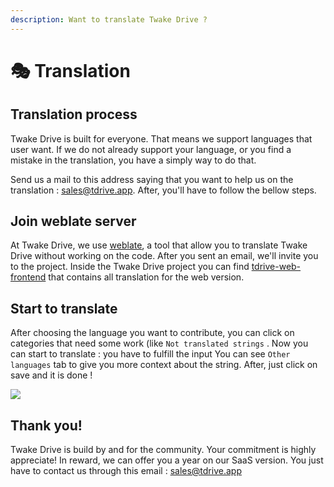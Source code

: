 ```yaml
---
description: Want to translate Twake Drive ?
---
```


# 🎭 Translation

## Translation process

Twake Drive is built for everyone. That means we support languages that user want. If we do not already support your language, or you find a mistake in the translation, you have a simply way to do that.

Send us a mail to this address saying that you want to help us on the translation : [sales@tdrive.app](mailto:sales@tdrive.app). After, you'll have to follow the bellow steps.

## Join weblate server

At Twake Drive, we use [weblate](https://hosted.weblate.org/), a tool that allow you to translate Twake Drive without working on the code. After you sent an email, we'll invite you to the project. Inside the Twake Drive project you can find [tdrive-web-frontend](https://hosted.weblate.org/projects/tdrive/tdrive-web-frontend/) that contains all translation for the web version.

## Start to translate

After choosing the language you want to contribute, you can click on categories that need some work \(like `Not translated strings` . Now you can start to translate : you have to fulfill the input You can see `Other languages` tab to give you more context about the string. After, just click on save and it is done !

![](<../assets/image-(6).png>)

## Thank you!

Twake Drive is build by and for the community. Your commitment is highly appreciate! In reward, we can offer you a year on our SaaS version. You just have to contact us through this email : [sales@tdrive.app](mailto:sales@tdrive.app)
